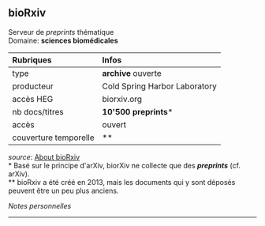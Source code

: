 ## bioRxiv
Serveur de *preprints* thématique   
Domaine: **sciences biomédicales**

| Rubriques | Infos |
| :-------- | :---- |
| type | **archive** ouverte |
| producteur | Cold Spring Harbor Laboratory |
| accès HEG | biorxiv.org |
| nb docs/titres | **10'500 preprints**\* |
| accès | ouvert |
| couverture temporelle | \** |

*source*: [About bioRxiv](http://biorxiv.org/about-biorxiv)   
\* Basé sur le principe d'arXiv, biorXiv ne collecte que des ***preprints*** (cf. arXiv).   
\** bioRxiv a été créé en 2013, mais les documents qui y sont déposés peuvent être un peu plus anciens.   

*Notes personnelles*

---

